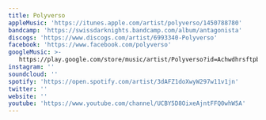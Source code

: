 ```yaml
---
title: Polyverso
appleMusic: 'https://itunes.apple.com/artist/polyverso/1450788780'
bandcamp: 'https://swissdarknights.bandcamp.com/album/antagonista'
discogs: 'https://www.discogs.com/artist/6993340-Polyverso'
facebook: 'https://www.facebook.com/polyverso'
googleMusic: >-
   https://play.google.com/store/music/artist/Polyverso?id=Achwdhrsftpb4cmq7ehnnrnvcba
instagram: ''
soundcloud: ''
spotify: 'https://open.spotify.com/artist/3dAFZ1doXwyW297w11v1jn'
twitter: ''
website: ''
youtube: 'https://www.youtube.com/channel/UCBY5D8OixeAjntFFQ0whW5A'
---
```

